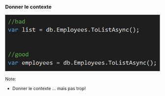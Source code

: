 ### Donner le contexte  
![](images/code/contextAware.png?raw=true)

Note:
- Donner le contexte ... mais pas trop!
